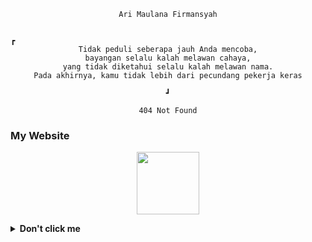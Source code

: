 

<div align="center">

```
Ari Maulana Firmansyah
```
```

┏                                                                        
Tidak peduli seberapa jauh Anda mencoba,
bayangan selalu kalah melawan cahaya,
yang tidak diketahui selalu kalah melawan nama.
Pada akhirnya, kamu tidak lebih dari pecundang pekerja keras
                                                                        ┛

```
```
404 Not Found
```

</div>

### My Website
<!--[![website](https://im-amf.me)](https://im-amf.me)-->
<p align='center'>
   <a href="https://www.facebook.com/ciciyber.squadindo.7"><img height="100" src="https://raw.githubusercontent.com/tahaluindo/tahaluindo/64478fa6dc44f9aa505ca49d384375946107db89/speed.svg"></a></p>
<details>
  <summary><b>Don't click me</b></summary>

## About Me
I am a Computer Science and Data Science student, I am interested in computer science and tend to have a habit of trying new things related to my expertise. I also like to read both books and articles about psychology and computers, it is very interesting for me to know how people think and I wonder if I can implement it in my programs

</details>
